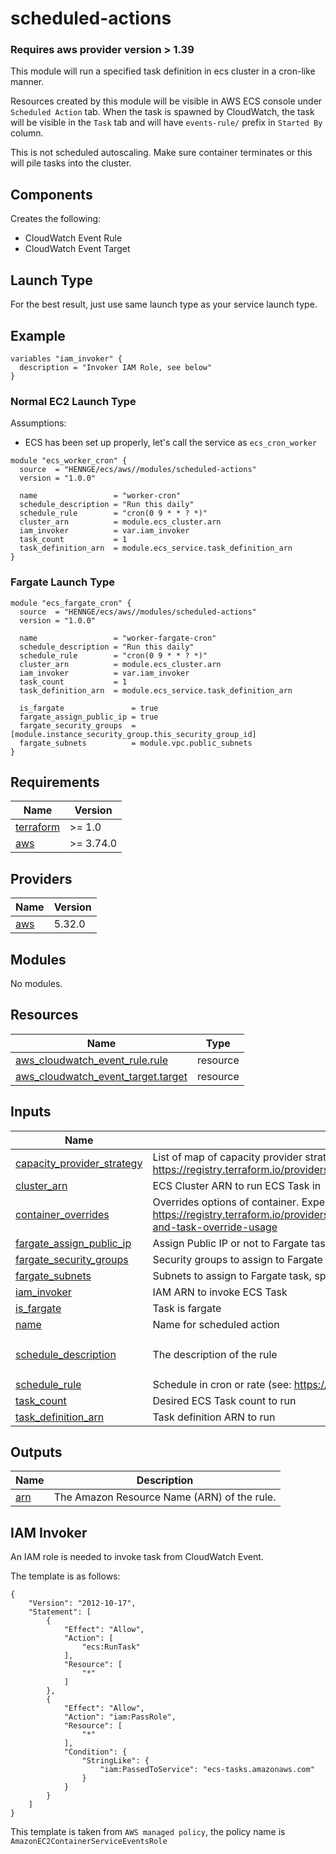 # scheduled-actions

### Requires aws provider version > 1.39

This module will run a specified task definition in ecs cluster in a cron-like manner.

Resources created by this module will be visible in AWS ECS console under `Scheduled Action` tab.
When the task is spawned by CloudWatch, the task will be visible in the `Task` tab and will have `events-rule/` prefix in `Started By` column.

This is not scheduled autoscaling. Make sure container terminates or this will pile tasks into the cluster.

## Components

Creates the following:
- CloudWatch Event Rule
- CloudWatch Event Target

## Launch Type

For the best result, just use same launch type as your service launch type.


## Example

```hcl
variables "iam_invoker" {
  description = "Invoker IAM Role, see below"
}
```

### Normal EC2 Launch Type

Assumptions:
- ECS has been set up properly, let's call the service as `ecs_cron_worker`

```hcl
module "ecs_worker_cron" {
  source  = "HENNGE/ecs/aws//modules/scheduled-actions"
  version = "1.0.0"

  name                 = "worker-cron"
  schedule_description = "Run this daily"
  schedule_rule        = "cron(0 9 * * ? *)"
  cluster_arn          = module.ecs_cluster.arn
  iam_invoker          = var.iam_invoker
  task_count           = 1
  task_definition_arn  = module.ecs_service.task_definition_arn
}
```

### Fargate Launch Type

```hcl
module "ecs_fargate_cron" {
  source  = "HENNGE/ecs/aws//modules/scheduled-actions"
  version = "1.0.0"

  name                 = "worker-fargate-cron"
  schedule_description = "Run this daily"
  schedule_rule        = "cron(0 9 * * ? *)"
  cluster_arn          = module.ecs_cluster.arn
  iam_invoker          = var.iam_invoker
  task_count           = 1
  task_definition_arn  = module.ecs_service.task_definition_arn
  
  is_fargate               = true
  fargate_assign_public_ip = true
  fargate_security_groups  = [module.instance_security_group.this_security_group_id]
  fargate_subnets          = module.vpc.public_subnets
}
```

<!-- BEGINNING OF PRE-COMMIT-TERRAFORM DOCS HOOK -->
## Requirements

| Name | Version |
|------|---------|
| <a name="requirement_terraform"></a> [terraform](#requirement\_terraform) | >= 1.0 |
| <a name="requirement_aws"></a> [aws](#requirement\_aws) | >= 3.74.0 |

## Providers

| Name | Version |
|------|---------|
| <a name="provider_aws"></a> [aws](#provider\_aws) | 5.32.0 |

## Modules

No modules.

## Resources

| Name | Type |
|------|------|
| [aws_cloudwatch_event_rule.rule](https://registry.terraform.io/providers/hashicorp/aws/latest/docs/resources/cloudwatch_event_rule) | resource |
| [aws_cloudwatch_event_target.target](https://registry.terraform.io/providers/hashicorp/aws/latest/docs/resources/cloudwatch_event_target) | resource |

## Inputs

| Name | Description | Type | Default | Required |
|------|-------------|------|---------|:--------:|
| <a name="input_capacity_provider_strategy"></a> [capacity\_provider\_strategy](#input\_capacity\_provider\_strategy) | List of map of capacity provider strategies to use for the task. See https://registry.terraform.io/providers/hashicorp/aws/latest/docs/resources/cloudwatch_event_target#capacity_provider_strategy | `list(any)` | `[]` | no |
| <a name="input_cluster_arn"></a> [cluster\_arn](#input\_cluster\_arn) | ECS Cluster ARN to run ECS Task in | `string` | n/a | yes |
| <a name="input_container_overrides"></a> [container\_overrides](#input\_container\_overrides) | Overrides options of container. Expecting JSON. See https://registry.terraform.io/providers/hashicorp/aws/latest/docs/resources/cloudwatch_event_target#ecs-run-task-with-role-and-task-override-usage | `string` | `null` | no |
| <a name="input_fargate_assign_public_ip"></a> [fargate\_assign\_public\_ip](#input\_fargate\_assign\_public\_ip) | Assign Public IP or not to Fargate task, specify if `is_fargate` | `bool` | `false` | no |
| <a name="input_fargate_security_groups"></a> [fargate\_security\_groups](#input\_fargate\_security\_groups) | Security groups to assign to Fargate task, specify if `is_fargate` | `list(string)` | `[]` | no |
| <a name="input_fargate_subnets"></a> [fargate\_subnets](#input\_fargate\_subnets) | Subnets to assign to Fargate task, specify if `is_fargate` | `list(string)` | `[]` | no |
| <a name="input_iam_invoker"></a> [iam\_invoker](#input\_iam\_invoker) | IAM ARN to invoke ECS Task | `string` | n/a | yes |
| <a name="input_is_fargate"></a> [is\_fargate](#input\_is\_fargate) | Task is fargate | `bool` | `false` | no |
| <a name="input_name"></a> [name](#input\_name) | Name for scheduled action | `string` | n/a | yes |
| <a name="input_schedule_description"></a> [schedule\_description](#input\_schedule\_description) | The description of the rule | `string` | `"Cloudwatch event rule to invoke ECS Task"` | no |
| <a name="input_schedule_rule"></a> [schedule\_rule](#input\_schedule\_rule) | Schedule in cron or rate (see: https://docs.aws.amazon.com/AmazonCloudWatch/latest/events/ScheduledEvents.html for rules) | `string` | n/a | yes |
| <a name="input_task_count"></a> [task\_count](#input\_task\_count) | Desired ECS Task count to run | `number` | n/a | yes |
| <a name="input_task_definition_arn"></a> [task\_definition\_arn](#input\_task\_definition\_arn) | Task definition ARN to run | `string` | n/a | yes |

## Outputs

| Name | Description |
|------|-------------|
| <a name="output_arn"></a> [arn](#output\_arn) | The Amazon Resource Name (ARN) of the rule. |
<!-- END OF PRE-COMMIT-TERRAFORM DOCS HOOK -->


## IAM Invoker
An IAM role is needed to invoke task from CloudWatch Event.

The template is as follows:

```
{
    "Version": "2012-10-17",
    "Statement": [
        {
            "Effect": "Allow",
            "Action": [
                "ecs:RunTask"
            ],
            "Resource": [
                "*"
            ]
        },
        {
            "Effect": "Allow",
            "Action": "iam:PassRole",
            "Resource": [
                "*"
            ],
            "Condition": {
                "StringLike": {
                    "iam:PassedToService": "ecs-tasks.amazonaws.com"
                }
            }
        }
    ]
}
```

This template is taken from `AWS managed policy`, the policy name is `AmazonEC2ContainerServiceEventsRole`

